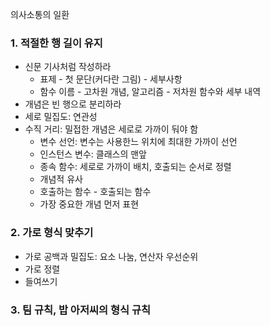 의사소통의 일환
### 1. 적절한 행 길이 유지
- 신문 기사처럼 작성하라
  - 표제 - 첫 문단(커다란 그림) - 세부사항
  - 함수 이름 - 고차원 개념, 알고리즘 - 저차원 함수와 세부 내역
- 개념은 빈 행으로 분리하라
- 세로 밀집도: 연관성
- 수직 거리: 밀접한 개념은 세로로 가까이 둬야 함
  - 변수 선언: 변수는 사용한느 위치에 최대한 가까이 선언
  - 인스턴스 변수: 클래스의 맨앞
  - 종속 함수: 세로로 가까이 배치, 호출되는 순서로 정렬  
  - 개념적 유사
  - 호출하는 함수 - 호출되는 함수
  - 가장 중요한 개념 먼저 표현
### 2. 가로 형식 맞추기
- 가로 공백과 밀집도: 요소 나눔, 연산자 우선순위
- 가로 정렬
- 들여쓰기
### 3. 팀 규칙, 밥 아저씨의 형식 규칙
